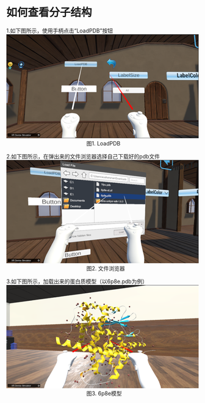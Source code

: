 # 如何查看分子结构  
1.如下图所示，使用手柄点击“LoadPDB”按钮  
![图片1](png/图片1.png "图片1")  
&emsp;&emsp;&emsp;&emsp;&emsp;&emsp;&emsp;&emsp;&emsp;&emsp;&emsp;&emsp;&emsp;&emsp;&emsp;图1. LoadPDB  



2.如下图所示，在弹出来的文件浏览器选择自己下载好的pdb文件  
 ![图片2](png/图片2.png "图片2")  
&emsp;&emsp;&emsp;&emsp;&emsp;&emsp;&emsp;&emsp;&emsp;&emsp;&emsp;&emsp;&emsp;&emsp;&emsp;图2. 文件浏览器  



3.如下图所示，加载出来的蛋白质模型（以6p8e.pdb为例）  
 ![图片3](png/图片3.png "图片3")  
&emsp;&emsp;&emsp;&emsp;&emsp;&emsp;&emsp;&emsp;&emsp;&emsp;&emsp;&emsp;&emsp;&emsp;&emsp;图3. 6p8e模型  




